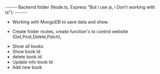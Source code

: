 
------ Backend folder (Node.ts, Express "But i use js, i Don't working with ts"): ------

* Working with MongoDB to save data and show.

* Create folder routes, create function's to control website (Get,Post,Delete,Patch),
- Show all books
- Show book Id
- delete book Id
- Update info book Id
- Add new book
